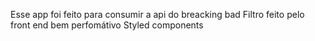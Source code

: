 Esse app foi feito para consumir a api do breacking bad
Filtro feito pelo front end bem perfomátivo
Styled components
